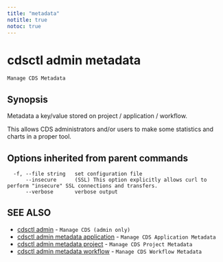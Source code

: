 ```yaml
---
title: "metadata"
notitle: true
notoc: true
---
```

# cdsctl admin metadata

`Manage CDS Metadata`

## Synopsis

Metadata a key/value stored on project / application / workflow.

This allows CDS administrators and/or users to make some statistics and charts in a proper tool.
	

## Options inherited from parent commands

```
  -f, --file string   set configuration file
      --insecure      (SSL) This option explicitly allows curl to perform "insecure" SSL connections and transfers.
      --verbose       verbose output
```

## SEE ALSO

* [cdsctl admin](/docs/components/cdsctl/admin/)	 - `Manage CDS (admin only)`
* [cdsctl admin metadata application](/docs/components/cdsctl/admin/metadata/application/)	 - `Manage CDS Application Metadata`
* [cdsctl admin metadata project](/docs/components/cdsctl/admin/metadata/project/)	 - `Manage CDS Project Metadata`
* [cdsctl admin metadata workflow](/docs/components/cdsctl/admin/metadata/workflow/)	 - `Manage CDS Workflow Metadata`

